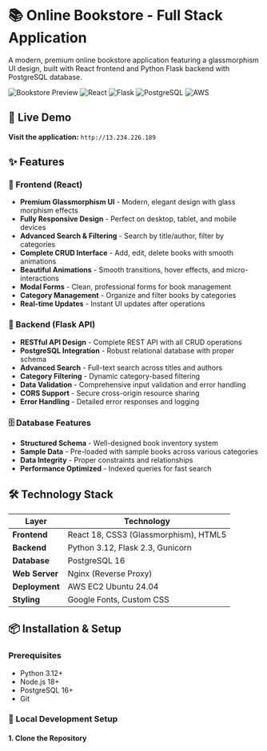 # 📚 Online Bookstore - Full Stack Application

A modern, premium online bookstore application featuring a glassmorphism UI design, built with React frontend and Python Flask backend with PostgreSQL database.

![Bookstore Preview](https://img.shields.io/badge/Status-Live-brightgreen)
![React](https://img.shields.io/badge/React-18.x-61DAFB?logo=react)
![Flask](https://img.shields.io/badge/Flask-2.3.x-000000?logo=flask)
![PostgreSQL](https://img.shields.io/badge/PostgreSQL-16.x-336791?logo=postgresql)
![AWS](https://img.shields.io/badge/AWS-EC2-FF9900?logo=amazonaws)

## 🌟 Live Demo

**Visit the application:** `http://13.234.226.189`

## ✨ Features

### 🎨 Frontend (React)
- **Premium Glassmorphism UI** - Modern, elegant design with glass morphism effects
- **Fully Responsive Design** - Perfect on desktop, tablet, and mobile devices
- **Advanced Search & Filtering** - Search by title/author, filter by categories
- **Complete CRUD Interface** - Add, edit, delete books with smooth animations
- **Beautiful Animations** - Smooth transitions, hover effects, and micro-interactions
- **Modal Forms** - Clean, professional forms for book management
- **Category Management** - Organize and filter books by categories
- **Real-time Updates** - Instant UI updates after operations

### 🚀 Backend (Flask API)
- **RESTful API Design** - Complete REST API with all CRUD operations
- **PostgreSQL Integration** - Robust relational database with proper schema
- **Advanced Search** - Full-text search across titles and authors
- **Category Filtering** - Dynamic category-based filtering
- **Data Validation** - Comprehensive input validation and error handling
- **CORS Support** - Secure cross-origin resource sharing
- **Error Handling** - Detailed error responses and logging

### 🗄️ Database Features
- **Structured Schema** - Well-designed book inventory system
- **Sample Data** - Pre-loaded with sample books across various categories
- **Data Integrity** - Proper constraints and relationships
- **Performance Optimized** - Indexed queries for fast search

## 🛠️ Technology Stack

| Layer | Technology |
|-------|------------|
| **Frontend** | React 18, CSS3 (Glassmorphism), HTML5 |
| **Backend** | Python 3.12, Flask 2.3, Gunicorn |
| **Database** | PostgreSQL 16 |
| **Web Server** | Nginx (Reverse Proxy) |
| **Deployment** | AWS EC2 Ubuntu 24.04 |
| **Styling** | Google Fonts, Custom CSS |

## 📦 Installation & Setup

### Prerequisites
- Python 3.12+
- Node.js 18+
- PostgreSQL 16+
- Git

### 🔧 Local Development Setup

#### 1. Clone the Repository
